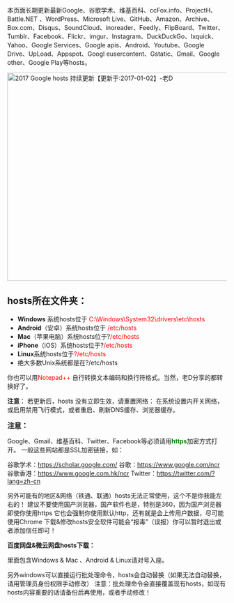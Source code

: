 本页面长期更新最新Google、谷歌学术、维基百科、ccFox.info、ProjectH、Battle.NET 、WordPress、Microsoft Live、GitHub、Amazon、Archive、Box.com、Disqus、SoundCloud、inoreader、Feedly、FlipBoard、Twitter、Tumblr、Facebook、Flickr、imgur、Instagram、DuckDuckGo、Ixquick、Yahoo、Google Services、Google apis、Android、Youtube、Google Drive、UpLoad、Appspot、Googl eusercontent、Gstatic、Gmail、Google other、Google Play等hosts。

<a class="fancybox" title="2017 Google hosts 持续更新【更新于:2017-01-02】" href="https://laod.cn/wp-content/uploads/2016/12/hosts-1.png" rel="box"><img class="alignnone size-full wp-image-2833" src="https://laod.cn/wp-content/uploads/2016/12/hosts-1.png" alt="2017 Google hosts 持续更新【更新于:2017-01-02】-老D" width="672" height="478" /></a>
<h2>hosts所在文件夹：</h2>
<ul>
	<li><strong>Windows</strong> 系统hosts位于 <span style="color: #ff0000;">C:\Windows\System32\drivers\etc\hosts</span></li>
	<li><strong>Android</strong>（安卓）系统hosts位于<span style="color: #ff0000;"> /etc/hosts</span></li>
	<li><strong>Mac</strong>（苹果电脑）系统hosts位于?<span style="color: #ff0000;">/etc/hosts</span></li>
	<li><strong>iPhone</strong>（iOS）系统hosts位于?<span style="color: #ff0000;">/etc/hosts</span></li>
	<li><strong>Linux</strong>系统hosts位于<span style="color: #ff0000;">?/etc/hosts</span></li>
	<li>绝大多数Unix系统都是在?/etc/hosts</li>
</ul>
你也可以用<span style="color: #ff0000;">Notepad++</span> 自行转换文本编码和换行符格式。当然，老D分享的都转换好了。

<strong>注意</strong>： 若更新后，hosts 没有立即生效，请重置网络：
在系统设置内开关网络，或启用禁用飞行模式，或者重启、刷新DNS缓存、浏览器缓存。
<div class="sx green-cue">

<strong style="font-size: 12pt;">注意：</strong>

</div>
Google、Gmail、维基百科、Twitter、Facebook等必须请用<strong><span style="color: #008000;">https</span></strong>加密方式打开。
一般这些网站都是SSL加密链接，如：

谷歌学术：<a href="https://scholar.google.com/" rel="nofollow" target="_blank">https://scholar.google.com/</a>
谷歌：<a href="https://www.google.com/ncr" rel="nofollow" target="_blank">https://www.google.com/ncr</a>
谷歌香港：<a href="https://www.google.com.hk/ncr" rel="nofollow" target="_blank">https://www.google.com.hk/ncr</a>
Twitter：<a href="https://twitter.com/?lang=zh-cn" rel="nofollow" target="_blank">https://twitter.com/?lang=zh-cn</a>

另外可能有的地区&amp;网络（铁通、联通）hosts无法正常使用，这个不是你我能左右的！
建议不要使用国产浏览器，国产软件也是，特别是360，因为国产浏览器即使你使用https
它也会强制你使用默认http，还有就是会上传用户数据，尽可能使用Chrome
下载&amp;修改hosts安全软件可能会“报毒”（误报）你可以暂时退出或者添加信任即可！

<strong>百度网盘&amp;微云网盘hosts下载：</strong>

里面包含Windows &amp; Mac 、Android &amp; Linux请对号入座。</span>

另外windows可以直接运行批处理命令，hosts会自动替换（如果无法自动替换，请用管理员身份权限手动修改）</span>
注意：批处理命令会直接覆盖现有hosts，如现有hosts内容重要的话请备份后再使用，或者手动修改！</span>